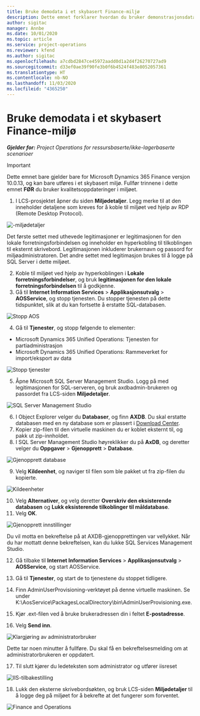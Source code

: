 ```yaml
---
title: Bruke demodata i et skybasert Finance-miljø
description: Dette emnet forklarer hvordan du bruker demonstrasjonsdata fra Project Operations i et skydriftet Dynamics 365 Finance-miljø.
author: sigitac
manager: Annbe
ms.date: 10/01/2020
ms.topic: article
ms.service: project-operations
ms.reviewer: kfend
ms.author: sigitac
ms.openlocfilehash: a7cdbd2847ce45972aadd0d1a2d4f26270727ad9
ms.sourcegitcommit: d33ef0ae39f90fe3b0f6b4524f483e8052057361
ms.translationtype: HT
ms.contentlocale: nb-NO
ms.lasthandoff: 11/03/2020
ms.locfileid: "4365250"
---
```

# <a name="apply-demo-data-to-a-finance-cloud-hosted-environment"></a>Bruke demodata i et skybasert Finance-miljø

_**Gjelder for:** Project Operations for ressursbaserte/ikke-lagerbaserte scenarioer_

> [!IMPORTANT]
> Dette emnet bare gjelder bare for Microsoft Dynamics 365 Finance versjon 10.0.13, og kan bare utføres i et skybasert miljø. Fullfør trinnene i dette emnet **FØR** du bruker kvalitetsoppdateringer i miljøet.

1. I LCS-prosjektet åpner du siden **Miljødetaljer**. Legg merke til at den inneholder detaljene som kreves for å koble til miljøet ved hjelp av RDP (Remote Desktop Protocol).

![-miljødetaljer](./media/1EnvironmentDetails.png)

Det første settet med uthevede legitimasjoner er legitimasjonen for den lokale forretningsforbindelsen og inneholder en hyperkobling til tilkoblingen til eksternt skrivebord. Legitimasjonen inkluderer brukernavn og passord for miljøadministratoren. Det andre settet med legitimasjon brukes til å logge på SQL Server i dette miljøet.

2. Koble til miljøet ved hjelp av hyperkoblingen i **Lokale forretningsforbindelser**, og bruk **legitimasjonen for den lokale forretningsforbindelsen** til å godkjenne.
3. Gå til **Internet Information Services** > **Applikasjonsutvalg** > **AOSService**, og stopp tjenesten. Du stopper tjenesten på dette tidspunktet, slik at du kan fortsette å erstatte SQL-databasen.

![Stopp AOS](./media/2StopAOS.png)

4. Gå til **Tjenester**, og stopp følgende to elementer:

- Microsoft Dynamics 365 Unified Operations: Tjenesten for partiadministrasjon
- Microsoft Dynamics 365 Unified Operations: Rammeverket for import/eksport av data

![Stopp tjenester](./media/3StopServices.png)

5. Åpne Microsoft SQL Server Management Studio. Logg på med legitimasjonen for SQL-serveren, og bruk axdbadmin-brukeren og passordet fra LCS-siden **Miljødetaljer**.

![SQL Server Management Studio](./media/4SSMS.png)

6. I Object Explorer velger du **Databaser**, og finn **AXDB**. Du skal erstatte databasen med en ny database som er plassert i [Download Center](https://download.microsoft.com/download/1/a/3/1a314bd2-b082-4a87-abdc-1ba26c92b63d/ProjOpsDemoDataFOGARelease.zip). 
7. Kopier zip-filen til den virtuelle maskinen du er koblet eksternt til, og pakk ut zip-innholdet.
8. I SQL Server Management Studio høyreklikker du på **AxDB**, og deretter velger du **Oppgaver** > **Gjenopprett** > **Database**.

![Gjenopprett database](./media/5RestoreDatabase.png)

9. Velg **Kildeenhet**, og naviger til filen som ble pakket ut fra zip-filen du kopierte.

![Kildeenheter](./media/6SourceDevice.png)

10. Velg **Alternativer**, og velg deretter **Overskriv den eksisterende databasen** og **Lukk eksisterende tilkoblinger til måldatabase**. 
11. Velg **OK**.

![Gjenopprett innstillinger](./media/7RestoreSetting.png)

Du vil motta en bekreftelse på at AXDB-gjenopprettingen var vellykket. Når du har mottatt denne bekreftelsen, kan du lukke SQL Services Management Studio.

12. Gå tilbake til **Internet Information Services** > **Applikasjonsutvalg** > **AOSService**, og start AOSService.
13. Gå til **Tjenester**, og start de to tjenestene du stoppet tidligere.

14. Finn AdminUserProvisioning-verktøyet på denne virtuelle maskinen. Se under K:\AosService\PackagesLocalDirectory\bin\AdminUserProvisioning.exe.
15. Kjør .ext-filen ved å bruke brukeradressen din i feltet **E-postadresse**. 
16. Velg **Send inn**.

![Klargjøring av administratorbruker](./media/8AdminUserProvisioning.png)

Dette tar noen minutter å fullføre. Du skal få en bekreftelsesmelding om at administratorbrukeren er oppdatert.

17. Til slutt kjører du ledeteksten som administrator og utfører iisreset

![IIS-tilbakestilling](./media/9IISReset.png)

18. Lukk den eksterne skrivebordsøkten, og bruk LCS-siden **Miljødetaljer** til å logge deg på miljøet for å bekrefte at det fungerer som forventet.

![Finance and Operations](./media/10FinanceAndOperations.png)
